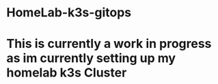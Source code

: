 # HomeLab-k3s-gitops
# This is currently a work in progress as im currently setting up my homelab k3s Cluster
